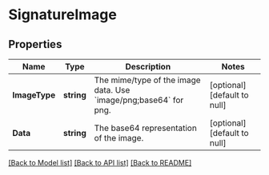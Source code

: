 # SignatureImage

## Properties
Name | Type | Description | Notes
------------ | ------------- | ------------- | -------------
**ImageType** | **string** | The mime/type of the image data. Use &#x60;image/png;base64&#x60; for png. | [optional] [default to null]
**Data** | **string** | The base64 representation of the image. | [optional] [default to null]

[[Back to Model list]](../README.md#documentation-for-models) [[Back to API list]](../README.md#documentation-for-api-endpoints) [[Back to README]](../README.md)

